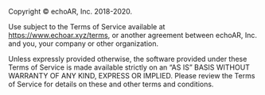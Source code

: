 Copyright © echoAR, Inc. 2018-2020. 

Use subject to the Terms of Service available at https://www.echoar.xyz/terms, or another agreement between echoAR, Inc. and you, your company or other organization.

Unless expressly provided otherwise, the software provided under these Terms of Service is made available strictly on an “AS IS” BASIS WITHOUT WARRANTY OF ANY KIND, EXPRESS OR IMPLIED. Please review the Terms of Service for details on these and other terms and conditions.
